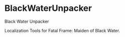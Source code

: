 # BlackWaterUnpacker
Black Water Unpacker

Localization Tools for Fatal Frame: Maiden of Black Water.
